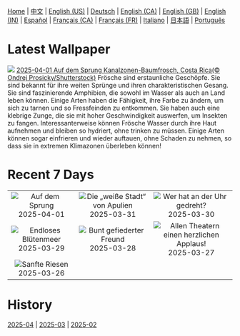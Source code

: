 [Home](../README.md) | [中文](zh-CN.md) | [English (US)](en-US.md) | [Deutsch](de-DE.md) | [English (CA)](en-CA.md) | [English (GB)](en-GB.md) | [English (IN)](en-IN.md) | [Español](es-ES.md) | [Français (CA)](fr-CA.md) | [Français (FR)](fr-FR.md) | [Italiano](it-IT.md) | [日本語](ja-JP.md) | [Português](pt-BR.md)

# Latest Wallpaper
![](https://www.bing.com/th?id=OHR.TicanFrog_DE-DE8199372905_UHD.jpg)
[2025-04-01 Auf dem Sprung Kanalzonen-Baumfrosch, Costa Rica(© Ondrej Prosicky/Shutterstock)](https://www.bing.com/th?id=OHR.TicanFrog_DE-DE8199372905_UHD.jpg)
Frösche sind erstaunliche Geschöpfe. Sie sind bekannt für ihre weiten Sprünge und ihren charakteristischen Gesang. Sie sind faszinierende Amphibien, die sowohl im Wasser als auch an Land leben können. Einige Arten haben die Fähigkeit, ihre Farbe zu ändern, um sich zu tarnen und so Fressfeinden zu entkommen. Sie haben auch eine klebrige Zunge, die sie mit hoher Geschwindigkeit auswerfen, um Insekten zu fangen. Interessanterweise können Frösche Wasser durch ihre Haut aufnehmen und bleiben so hydriert, ohne trinken zu müssen. Einige Arten können sogar einfrieren und wieder auftauen, ohne Schaden zu nehmen, so dass sie in extremen Klimazonen überleben können!

# Recent 7 Days
|  |  |  |
|:---:|:---:|:---:|
| ![](https://www.bing.com/th?id=OHR.TicanFrog_DE-DE8199372905_400x240.jpg "Auf dem Sprung") 2025-04-01 | ![](https://www.bing.com/th?id=OHR.ItalyOstuni_DE-DE7873606461_400x240.jpg "Die „weiße Stadt“ von Apulien") 2025-03-31 | ![](https://www.bing.com/th?id=OHR.AtheneNoctuaGermany_DE-DE4640297200_400x240.jpg "Wer hat an der Uhr gedreht?") 2025-03-30 |
| ![](https://www.bing.com/th?id=OHR.CarrizoBloom_DE-DE4724342753_400x240.jpg "Endloses Blütenmeer") 2025-03-29 | ![](https://www.bing.com/th?id=OHR.NestingMonarch_DE-DE4342475181_400x240.jpg "Bunt gefiederter Freund") 2025-03-28 | ![](https://www.bing.com/th?id=OHR.OdeonAthens_DE-DE3749163988_400x240.jpg "Allen Theatern einen herzlichen Applaus!") 2025-03-27 |
| ![](https://www.bing.com/th?id=OHR.CrystalManatee_DE-DE8276334869_400x240.jpg "Sanfte Riesen") 2025-03-26 |  |  |

# History
[2025-04](../archives/wallpaper/de-DE/w_2025_04.md) | [2025-03](../archives/wallpaper/de-DE/w_2025_03.md) | [2025-02](../archives/wallpaper/de-DE/w_2025_02.md)
